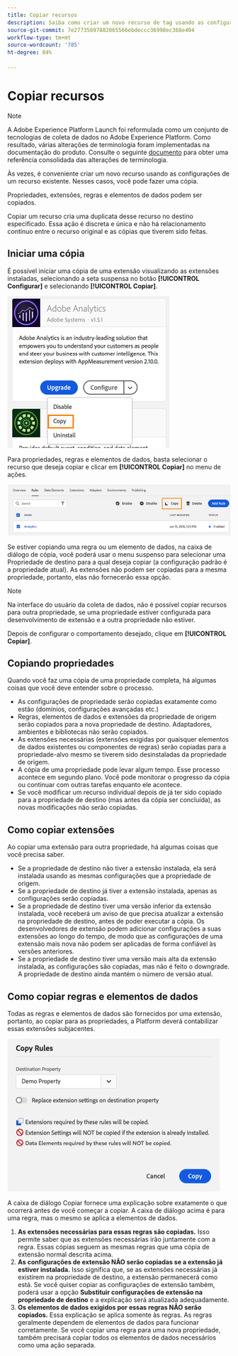 ```yaml
---
title: Copiar recursos
description: Saiba como criar um novo recurso de tag usando as configurações de um recurso de tag existente no Adobe Experience Platform.
source-git-commit: 7e27735697882065566ebdeccc36998ec368e404
workflow-type: tm+mt
source-wordcount: '785'
ht-degree: 84%

---
```


# Copiar recursos

>[!NOTE]
>
>A Adobe Experience Platform Launch foi reformulada como um conjunto de tecnologias de coleta de dados no Adobe Experience Platform. Como resultado, várias alterações de terminologia foram implementadas na documentação do produto. Consulte o seguinte [documento](../../term-updates.md) para obter uma referência consolidada das alterações de terminologia.

Às vezes, é conveniente criar um novo recurso usando as configurações de um recurso existente. Nesses casos, você pode fazer uma cópia.

Propriedades, extensões, regras e elementos de dados podem ser copiados.

Copiar um recurso cria uma duplicata desse recurso no destino especificado. Essa ação é discreta e única e não há relacionamento contínuo entre o recurso original e as cópias que tiverem sido feitas.

## Iniciar uma cópia

É possível iniciar uma cópia de uma extensão visualizando as extensões instaladas, selecionando a seta suspensa no botão **[!UICONTROL Configurar]** e selecionando **[!UICONTROL Copiar]**.

![Como copiar a extensão do Analytics](../../images/copy-initiate-extension.png)

Para propriedades, regras e elementos de dados, basta selecionar o recurso que deseja copiar e clicar em **[!UICONTROL Copiar]** no menu de ações.

![Como copiar minha regra do Analytics](../../images/copy-initiate-rule.png)

Se estiver copiando uma regra ou um elemento de dados, na caixa de diálogo de cópia, você poderá usar o menu suspenso para selecionar uma Propriedade de destino para a qual deseja copiar (a configuração padrão é a propriedade atual). As extensões não podem ser copiadas para a mesma propriedade, portanto, elas não fornecerão essa opção.

>[!NOTE]
>
>Na interface do usuário da coleta de dados, não é possível copiar recursos para outra propriedade, se uma propriedade estiver configurada para desenvolvimento de extensão e a outra propriedade não estiver.

Depois de configurar o comportamento desejado, clique em **[!UICONTROL Copiar]**.

## Copiando propriedades

Quando você faz uma cópia de uma propriedade completa, há algumas coisas que você deve entender sobre o processo.

* As configurações de propriedade serão copiadas exatamente como estão (domínios, configurações avançadas etc.)
* Regras, elementos de dados e extensões da propriedade de origem serão copiados para a nova propriedade de destino. Adaptadores, ambientes e bibliotecas não serão copiados.
* As extensões necessárias (extensões exigidas por quaisquer elementos de dados existentes ou componentes de regras) serão copiadas para a propriedade-alvo mesmo se tiverem sido desinstaladas da propriedade de origem.
* A cópia de uma propriedade pode levar algum tempo. Esse processo acontece em segundo plano. Você pode monitorar o progresso da cópia ou continuar com outras tarefas enquanto ele acontece.
* Se você modificar um recurso individual depois de já ter sido copiado para a propriedade de destino (mas antes da cópia ser concluída), as novas modificações não serão copiadas.

## Como copiar extensões

Ao copiar uma extensão para outra propriedade, há algumas coisas que você precisa saber.

* Se a propriedade de destino não tiver a extensão instalada, ela será instalada usando as mesmas configurações que a propriedade de origem.
* Se a propriedade de destino já tiver a extensão instalada, apenas as configurações serão copiadas.
* Se a propriedade de destino tiver uma versão inferior da extensão instalada, você receberá um aviso de que precisa atualizar a extensão na propriedade de destino, antes de poder executar a cópia. Os desenvolvedores de extensão podem adicionar configurações a suas extensões ao longo do tempo, de modo que as configurações de uma extensão mais nova não podem ser aplicadas de forma confiável às versões anteriores.
* Se a propriedade de destino tiver uma versão mais alta da extensão instalada, as configurações são copiadas, mas não é feito o downgrade. A propriedade de destino ainda mantém o número de versão atual.

## Como copiar regras e elementos de dados

Todas as regras e elementos de dados são fornecidos por uma extensão, portanto, ao copiar para as propriedades, a Platform deverá contabilizar essas extensões subjacentes.

![Como copiar uma regra para minha propriedade de demonstração](../../images/copy-rules-dialog1.png)

A caixa de diálogo Copiar fornece uma explicação sobre exatamente o que ocorrerá antes de você começar a copiar. A caixa de diálogo acima é para uma regra, mas o mesmo se aplica a elementos de dados.

1. **As extensões necessárias para essas regras são copiadas.** Isso permite saber que as extensões necessárias irão juntamente com a regra. Essas cópias seguem as mesmas regras que uma cópia de extensão normal descrita acima.
1. **As configurações de extensão NÃO serão copiadas se a extensão já estiver instalada.** Isso significa que, se as extensões necessárias já existirem na propriedade de destino, a extensão permanecerá como está. Se você quiser copiar as configurações de extensão também, poderá usar a opção **Substituir configurações de extensão na propriedade de destino** e a explicação será atualizada adequadamente.
1. **Os elementos de dados exigidos por essas regras NÃO serão copiados.** Essa explicação se aplica somente às regras. As regras geralmente dependem de elementos de dados para funcionar corretamente. Se você copiar uma regra para uma nova propriedade, também precisará copiar todos os elementos de dados necessários como uma ação separada.
